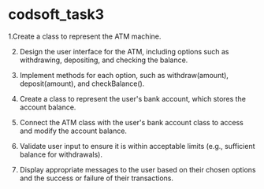 # codsoft_task3

1.Create a class to represent the ATM machine.

2. Design the user interface for the ATM, including options such as withdrawing, depositing, and checking the balance.
   
3. Implement methods for each option, such as withdraw(amount), deposit(amount), and checkBalance().
   
4. Create a class to represent the user's bank account, which stores the account balance.
   
5. Connect the ATM class with the user's bank account class to access and modify the account balance.
   
6. Validate user input to ensure it is within acceptable limits (e.g., sufficient balance for withdrawals).

7. Display appropriate messages to the user based on their chosen options and the success or failure of their transactions.
